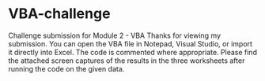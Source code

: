 # VBA-challenge
Challenge submission for Module 2 - VBA
Thanks for viewing my submission.
You can open the VBA file in Notepad, Visual Studio, or import it directly into Excel.
The code is commented where appropriate.
Please find the attached screen captures of the results in the three worksheets after running the code on the given data.
